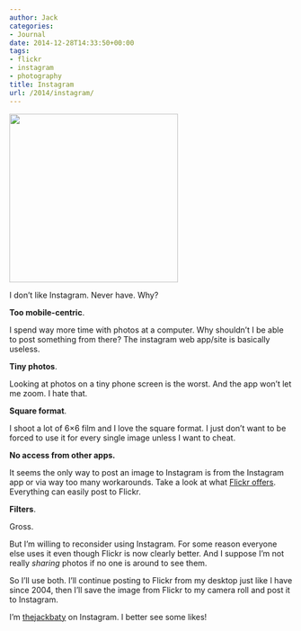 ```yaml
---
author: Jack
categories:
- Journal
date: 2014-12-28T14:33:50+00:00
tags:
- flickr
- instagram
- photography
title: Instagram
url: /2014/instagram/
---
```


<img style="max-height: none; max-width: 100%;" src="/wp-content/uploads/2014/12/instagram.png" alt="" width="300" height="300" />

I don’t like Instagram. Never have. Why?

**Too mobile-centric**.

I spend way more time with photos at a computer. Why shouldn’t I be able to post something from there? The instagram web app/site is basically useless.

**Tiny photos**.

Looking at photos on a tiny phone screen is the worst. And the app won’t let me zoom. I hate that.

**Square format**.

I shoot a lot of 6&#215;6 film and I love the square format. I just don’t want to be forced to use it for every single image unless I want to cheat.

**No access from other apps.**

It seems the only way to post an image to Instagram is from the Instagram app or via way too many workarounds. Take a look at what [Flickr offers][1]. Everything can easily post to Flickr.

**Filters**.

Gross.

But I’m willing to reconsider using Instagram. For some reason everyone else uses it even though Flickr is now clearly better. And I suppose I’m not really _sharing_ photos if no one is around to see them.

So I’ll use both. I’ll continue posting to Flickr from my desktop just like I have since 2004, then I’ll save the image from Flickr to my camera roll and post it to Instagram.

I’m [thejackbaty][2] on Instagram. I better see some likes!

 [1]: https://www.flickr.com/services/api/
 [2]: http://instagram.com/thejackbaty/